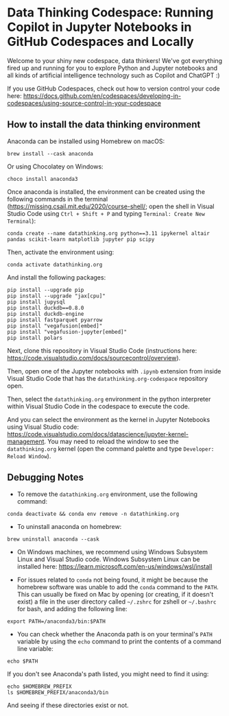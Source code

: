 # Data Thinking Codespace: Running Copilot in Jupyter Notebooks in GitHub Codespaces and Locally

Welcome to your shiny new codespace, data thinkers! We've got everything fired up and running for you to explore Python and Jupyter notebooks and all kinds of artificial intelligence technology such as Copilot and ChatGPT :)

If you use GitHub Codespaces, check out how to version control your code here: https://docs.github.com/en/codespaces/developing-in-codespaces/using-source-control-in-your-codespace

## How to install the data thinking environment

Anaconda can be installed using Homebrew on macOS:

```
brew install --cask anaconda
```

Or using Chocolatey on Windows:

```
choco install anaconda3
```

Once anaconda is installed, the environment can be created using the following commands in the terminal (https://missing.csail.mit.edu/2020/course-shell/; open the shell in Visual Studio Code using `Ctrl + Shift + P` and typing `Terminal: Create New Terminal`):

```
conda create --name datathinking.org python==3.11 ipykernel altair pandas scikit-learn matplotlib jupyter pip scipy
```

Then, activate the environment using:

```
conda activate datathinking.org
```

And install the following packages:

```
pip install --upgrade pip
pip install --upgrade "jax[cpu]"
pip install jupysql
pip install duckdb==0.8.0
pip install duckdb-engine
pip install fastparquet pyarrow
pip install "vegafusion[embed]"
pip install "vegafusion-jupyter[embed]"
pip install polars
```

Next, clone this repository in Visual Studio Code (instructions here: https://code.visualstudio.com/docs/sourcecontrol/overview).

Then, open one of the Jupyter notebooks with `.ipynb` extension from inside Visual Studio Code that has the `datathinking.org-codespace` repository open.

Then, select the `datathinking.org` environment in the python interpreter within Visual Studio Code in the codespace to execute the code.

And you can select the environment as the kernel in Jupyter Notebooks using Visual Studio code: https://code.visualstudio.com/docs/datascience/jupyter-kernel-management. You may need to reload the window to see the `datathinking.org` kernel (open the command palette and type `Developer: Reload Window`).

## Debugging Notes

* To remove the `datathinking.org` environment, use the following command:

```
conda deactivate && conda env remove -n datathinking.org
```

* To uninstall anaconda on homebrew:

```
brew uninstall anaconda --cask
```

* On Windows machines, we recommend using Windows Subsystem Linux and Visual Studio code. Windows Subsystem Linux can be installed here: https://learn.microsoft.com/en-us/windows/wsl/install

* For issues related to `conda` not being found, it might be because the homebrew software was unable to add the `conda` command to the `PATH`. This can usually be fixed on Mac by opening (or creating, if it doesn't exist) a file in the user directory called `~/.zshrc` for zshell or `~/.bashrc` for bash, and adding the following line: 

```
export PATH=/anaconda3/bin:$PATH
```

* You can check whether the Anaconda path is on your terminal's `PATH` variable by using the `echo` command to print the contents of a command line variable: 

```
echo $PATH
```

If you don't see Anaconda's path listed, you might need to find it using:

```
echo $HOMEBREW_PREFIX
ls $HOMEBREW_PREFIX/anaconda3/bin
```

And seeing if these directories exist or not.

